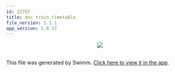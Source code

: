 ```yaml
---
id: 2275f
title: doc train timetable
file_version: 1.1.1
app_version: 1.0.17
---
```


<div align="center"><img src="https://firebasestorage.googleapis.com/v0/b/swimm-dev-content/o/repositories%2FZ2l0aHViJTNBJTNBdDElM0ElM0FlcmFuLXN3aW1t%2F3ff5f755-000e-465f-86b3-fc3d9fe3a3be.png?alt=media&token=e22f8848-563b-4d25-baae-8e42b0134f83" style="width:'50%'"/></div>

<br/>

This file was generated by Swimm. [Click here to view it in the app](http://localhost:5000/repos/Z2l0aHViJTNBJTNBdDElM0ElM0FlcmFuLXN3aW1t/docs/2275f).
